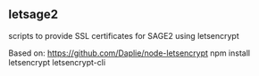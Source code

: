 letsage2
--------
  scripts to provide SSL certificates for SAGE2 using letsencrypt

Based on:
	https://github.com/Daplie/node-letsencrypt
	npm install letsencrypt letsencrypt-cli

